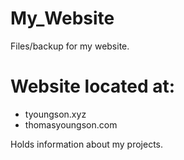 # My_Website
Files/backup for my website.
# Website located at:
  - tyoungson.xyz
  - thomasyoungson.com
  
Holds information about my projects.
